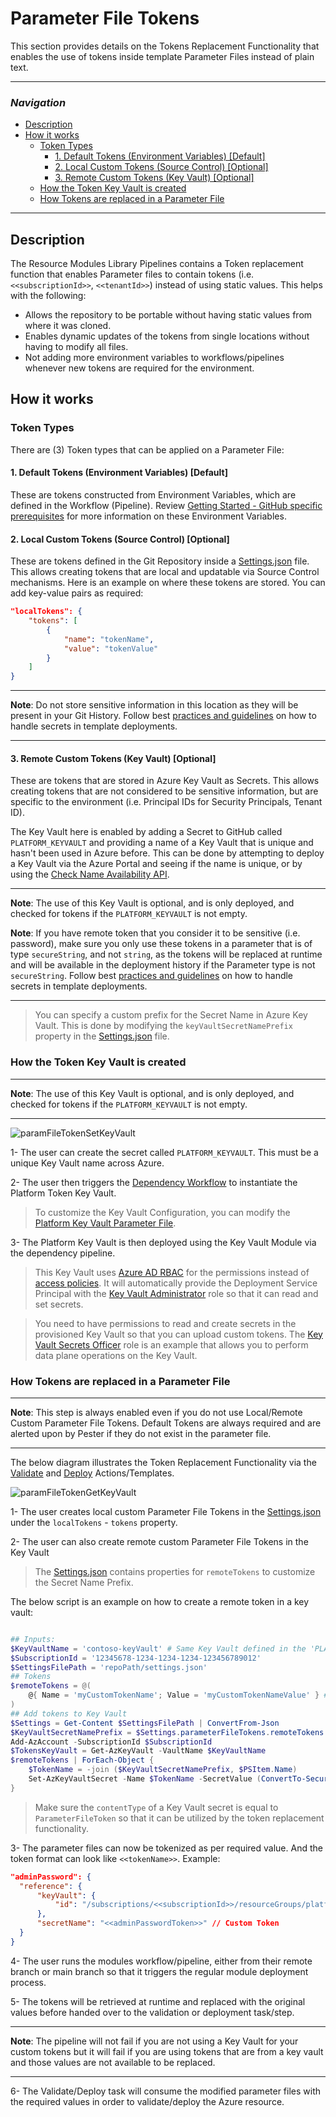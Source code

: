 # Parameter File Tokens

This section provides details on the Tokens Replacement Functionality that enables the use of tokens inside template Parameter Files instead of plain text.

---

### _Navigation_

- [Description](#description)
- [How it works](#how-it-works)
  - [Token Types](#token-types)
    - [1. Default Tokens (Environment Variables) [Default]](#1-default-tokens-environment-variables-default)
    - [2. Local Custom Tokens (Source Control) [Optional]](#2-local-custom-tokens-source-control-optional)
    - [3. Remote Custom Tokens (Key Vault) [Optional]](#3-remote-custom-tokens-key-vault-optional)
  - [How the Token Key Vault is created](#how-the-token-key-vault-is-created)
  - [How Tokens are replaced in a Parameter File](#how-tokens-are-replaced-in-a-parameter-file)

---
## Description

The Resource Modules Library Pipelines contains a Token replacement function that enables Parameter files to contain tokens (i.e. `<<subscriptionId>>`, `<<tenantId>>`) instead of using static values. This helps with the following:

- Allows the repository to be portable without having static values from where it was cloned.
- Enables dynamic updates of the tokens from single locations without having to modify all files.
- Not adding more environment variables to workflows/pipelines whenever new tokens are required for the environment.

## How it works

### Token Types

There are (3) Token types that can be applied on a Parameter File:

#### 1. Default Tokens (Environment Variables) [Default]

These are tokens constructed from Environment Variables, which are defined in the Workflow (Pipeline). Review [Getting Started - GitHub specific prerequisites](./GettingStarted.md) for more information on these Environment Variables.

#### 2. Local Custom Tokens (Source Control) [Optional]

These are tokens defined in the Git Repository inside a [Settings.json](https://github.com/Azure/ResourceModules/blob/main/settings.json) file. This allows creating tokens that are local and updatable via Source Control mechanisms. Here is an example on where these tokens are stored. You can add key-value pairs as required:

```json
"localTokens": {
    "tokens": [
        {
            "name": "tokenName",
            "value": "tokenValue"
        }
    ]
}
```

---
**Note**: Do not store sensitive information in this location as they will be present in your Git History. Follow best [practices and guidelines](https://docs.microsoft.com/en-us/azure/azure-resource-manager/templates/best-practices#security-recommendations-for-parameters) on how to handle secrets in template deployments.

---

#### 3. Remote Custom Tokens (Key Vault) [Optional]

These are tokens that are stored in Azure Key Vault as Secrets. This allows creating tokens that are not considered to be sensitive information, but are specific to the environment (i.e. Principal IDs for Security Principals, Tenant ID).

The Key Vault here is enabled by adding a Secret to GitHub called `PLATFORM_KEYVAULT` and providing a name of a Key Vault that is unique and hasn't been used in Azure before. This can be done by attempting to deploy a Key Vault via the Azure Portal and seeing if the name is unique, or by using the [Check Name Availability API](https://docs.microsoft.com/en-us/rest/api/keyvault/vaults/check-name-availability).

---
**Note**: The use of this Key Vault is optional, and is only deployed, and checked for tokens if the `PLATFORM_KEYVAULT` is not empty.

**Note**: If you have remote token that you consider it to be sensitive (i.e. password), make sure you only use these tokens in a parameter that is of type `secureString`, and not `string`, as the tokens will be replaced at runtime and will be available in the deployment history if the Parameter type is not `secureString`. Follow best [practices and guidelines](https://docs.microsoft.com/en-us/azure/azure-resource-manager/templates/best-practices#security-recommendations-for-parameters) on how to handle secrets in template deployments.

---

> You can specify a custom prefix for the Secret Name in Azure Key Vault. This is done by modifying the `keyVaultSecretNamePrefix` property in the [Settings.json](https://github.com/Azure/ResourceModules/blob/main/settings.json) file.

### How the Token Key Vault is created

 ---
**Note**: The use of this Key Vault is optional, and is only deployed, and checked for tokens if the `PLATFORM_KEYVAULT` is not empty.

---

<img src="./media/paramFileTokenSetKeyVault.jpg" alt="paramFileTokenSetKeyVault">

1- The user can create the secret called `PLATFORM_KEYVAULT`. This must be a unique Key Vault name across Azure.

2- The user then triggers the [Dependency Workflow](https://github.com/Azure/ResourceModules/blob/main/.github/workflows/platform.dependencies.yml) to instantiate the Platform Token Key Vault.

  > To customize the Key Vault Configuration, you can modify the [Platform Key Vault Parameter File](https://github.com/Azure/ResourceModules/blob/main/utilities/pipelines/dependencies/Microsoft.RecoveryServices/vaults/parameters/platform.parameters.json).

3- The Platform Key Vault is then deployed using the Key Vault Module via the dependency pipeline.

> This Key Vault uses [Azure AD RBAC](https://docs.microsoft.com/en-us/azure/key-vault/general/rbac-guide?tabs=azure-cli) for the permissions instead of [access policies](https://docs.microsoft.com/en-us/azure/key-vault/general/assign-access-policy?tabs=azure-portal). It will automatically provide the Deployment Service Principal with the [Key Vault Administrator](https://docs.microsoft.com/en-us/azure/role-based-access-control/built-in-roles#key-vault-administrator) role so that it can read and set secrets. </br>

  > You need to have permissions to read and create secrets in the provisioned Key Vault so that you can upload custom tokens. The [Key Vault Secrets Officer](https://docs.microsoft.com/en-us/azure/role-based-access-control/built-in-roles#key-vault-secrets-officer) role is an example that allows you to perform data plane operations on the Key Vault.

### How Tokens are replaced in a Parameter File

 ---
**Note**: This step is always enabled even if you do not use Local/Remote Custom Parameter File Tokens. Default Tokens are always required and are alerted upon by Pester if they do not exist in the parameter file.

---

The below diagram illustrates the Token Replacement Functionality via the [Validate](https://github.com/Azure/ResourceModules/blob/main/.github/actions/templates/validateModuleDeploy/action.yml) and [Deploy](https://github.com/Azure/ResourceModules/blob/main/.github/actions/templates/deployModule/action.yml) Actions/Templates.

<img src="./media/paramFileTokenGetTokens.jpg" alt="paramFileTokenGetKeyVault">

1- The user creates local custom Parameter File Tokens in the [Settings.json](https://github.com/Azure/ResourceModules/blob/main/settings.json) under the `localTokens` - `tokens` property.

2- The user can also create remote custom Parameter File Tokens in the Key Vault

  > The [Settings.json](https://github.com/Azure/ResourceModules/blob/main/settings.json) contains properties for `remoteTokens` to customize the Secret Name Prefix.

  The below script is an example on how to create a remote token in a key vault:

  ```powershell

  ## Inputs:
  $KeyVaultName = 'contoso-keyVault' # Same Key Vault defined in the 'PLATFORM_KEYVAULT' GitHub Secret or ADO Pipeline Variables
  $SubscriptionId = '12345678-1234-1234-1234-123456789012'
  $SettingsFilePath = 'repoPath/settings.json'
  ## Tokens
  $remoteTokens = @(
      @{ Name = 'myCustomTokenName'; Value = 'myCustomTokenNameValue' } # Specify Token Name and Value, you can add multiple.
  )
  ## Add tokens to Key Vault
  $Settings = Get-Content $SettingsFilePath | ConvertFrom-Json
  $KeyVaultSecretNamePrefix = $Settings.parameterFileTokens.remoteTokens.keyVaultSecretNamePrefix
  Add-AzAccount -SubscriptionId $SubscriptionId
  $TokensKeyVault = Get-AzKeyVault -VaultName $KeyVaultName
  $remoteTokens | ForEach-Object {
      $TokenName = -join ($KeyVaultSecretNamePrefix, $PSItem.Name)
      Set-AzKeyVaultSecret -Name $TokenName -SecretValue (ConvertTo-SecureString -AsPlainText $PSItem.Value) -VaultName $TokensKeyVault.VaultName -ContentType 'ParameterFileToken'
  }

  ```

  > Make sure the `contentType` of a Key Vault secret is equal to `ParameterFileToken` so that it can be utilized by the token replacement functionality.

3- The parameter files can now be tokenized as per required value. And the token format can look like `<<tokenName>>`. Example:

  ```json
  "adminPassword": {
    "reference": {
        "keyVault": {
            "id": "/subscriptions/<<subscriptionId>>/resourceGroups/platform-core-rg/providers/Microsoft.KeyVault/vaults/<<platformKeyVault>>" // Default Tokens
        },
        "secretName": "<<adminPasswordToken>>" // Custom Token
    }
  }
  ```

4- The user runs the modules workflow/pipeline, either from their remote branch or main branch so that it triggers the regular module deployment process.

5- The tokens will be retrieved at runtime and replaced with the original values before handed over to the validation or deployment task/step.

---
**Note**: The pipeline will not fail if you are not using a Key Vault for your custom tokens but it will fail if you are using tokens that are from a key vault and those values are not available to be replaced.

---

6- The Validate/Deploy task will consume the modified parameter files with the required values in order to validate/deploy the Azure resource.
